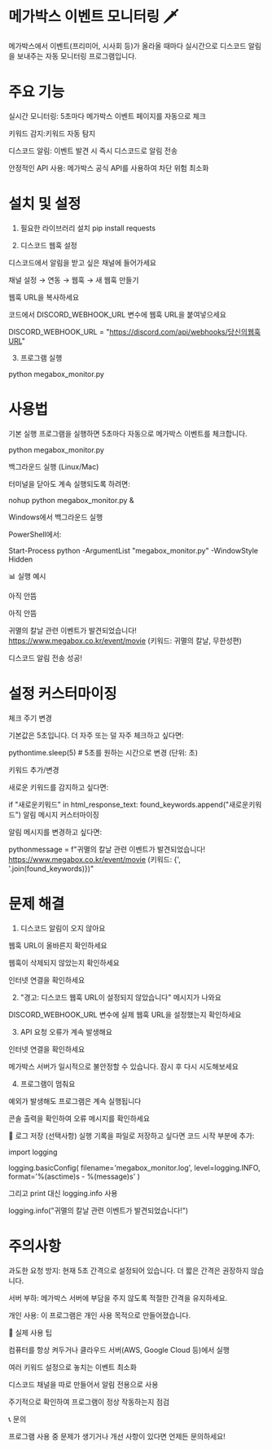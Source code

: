 # 메가박스 이벤트 모니터링 🗡️

메가박스에서 이벤트(프리미어, 시사회 등)가 올라올 때마다 실시간으로 디스코드 알림을 보내주는 자동 모니터링 프로그램입니다.
# 주요 기능

실시간 모니터링: 5초마다 메가박스 이벤트 페이지를 자동으로 체크

키워드 감지:키워드 자동 탐지

디스코드 알림: 이벤트 발견 시 즉시 디스코드로 알림 전송

안정적인 API 사용: 메가박스 공식 API를 사용하여 차단 위험 최소화


# 설치 및 설정
1. 필요한 라이브러리 설치
pip install requests

3. 디스코드 웹훅 설정

디스코드에서 알림을 받고 싶은 채널에 들어가세요

채널 설정 → 연동 → 웹훅 → 새 웹훅 만들기

웹훅 URL을 복사하세요

코드에서 DISCORD_WEBHOOK_URL 변수에 웹훅 URL을 붙여넣으세요

DISCORD_WEBHOOK_URL = "https://discord.com/api/webhooks/당신의웹훅URL"

3. 프로그램 실행
   
python megabox_monitor.py

# 사용법
기본 실행
프로그램을 실행하면 5초마다 자동으로 메가박스 이벤트를 체크합니다.

python megabox_monitor.py

백그라운드 실행 (Linux/Mac)

터미널을 닫아도 계속 실행되도록 하려면:

nohup python megabox_monitor.py &

Windows에서 백그라운드 실행

PowerShell에서:

Start-Process python -ArgumentList "megabox_monitor.py" -WindowStyle Hidden

📊 실행 예시

아직 안뜸

아직 안뜸

귀멸의 칼날 관련 이벤트가 발견되었습니다! https://www.megabox.co.kr/event/movie (키워드: 귀멸의 칼날, 무한성편)

디스코드 알림 전송 성공!

# 설정 커스터마이징
체크 주기 변경

기본값은 5초입니다. 더 자주 또는 덜 자주 체크하고 싶다면:

pythontime.sleep(5)  # 5초를 원하는 시간으로 변경 (단위: 초)

키워드 추가/변경

새로운 키워드를 감지하고 싶다면:

if "새로운키워드" in html_response_text:
    found_keywords.append("새로운키워드")
알림 메시지 커스터마이징

알림 메시지를 변경하고 싶다면:

pythonmessage = f"귀멸의 칼날 관련 이벤트가 발견되었습니다! https://www.megabox.co.kr/event/movie (키워드: {', '.join(found_keywords)})"

# 문제 해결
1. 디스코드 알림이 오지 않아요

웹훅 URL이 올바른지 확인하세요

웹훅이 삭제되지 않았는지 확인하세요

인터넷 연결을 확인하세요

2. "경고: 디스코드 웹훅 URL이 설정되지 않았습니다" 메시지가 나와요

DISCORD_WEBHOOK_URL 변수에 실제 웹훅 URL을 설정했는지 확인하세요

3. API 요청 오류가 계속 발생해요

인터넷 연결을 확인하세요

메가박스 서버가 일시적으로 불안정할 수 있습니다. 잠시 후 다시 시도해보세요

4. 프로그램이 멈춰요

예외가 발생해도 프로그램은 계속 실행됩니다

콘솔 출력을 확인하여 오류 메시지를 확인하세요

📝 로그 저장 (선택사항)
실행 기록을 파일로 저장하고 싶다면 코드 시작 부분에 추가:

import logging

logging.basicConfig(
    filename='megabox_monitor.log',
    level=logging.INFO,
    format='%(asctime)s - %(message)s'
)

 그리고 print 대신 logging.info 사용

logging.info("귀멸의 칼날 관련 이벤트가 발견되었습니다!")

# 주의사항

과도한 요청 방지: 현재 5초 간격으로 설정되어 있습니다. 더 짧은 간격은 권장하지 않습니다.

서버 부하: 메가박스 서버에 부담을 주지 않도록 적절한 간격을 유지하세요.

개인 사용: 이 프로그램은 개인 사용 목적으로 만들어졌습니다.

🎯 실제 사용 팁

컴퓨터를 항상 켜두거나 클라우드 서버(AWS, Google Cloud 등)에서 실행

여러 키워드 설정으로 놓치는 이벤트 최소화

디스코드 채널을 따로 만들어서 알림 전용으로 사용

주기적으로 확인하여 프로그램이 정상 작동하는지 점검

📞 문의

프로그램 사용 중 문제가 생기거나 개선 사항이 있다면 언제든 문의하세요!
